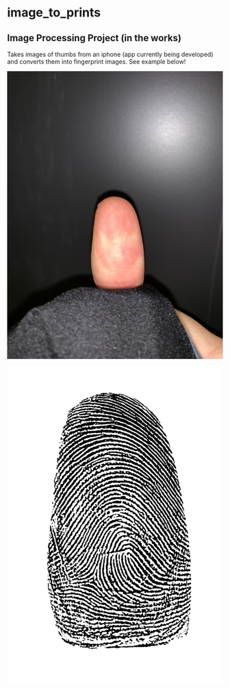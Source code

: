 # image_to_prints
## Image Processing Project (in the works)

Takes images of thumbs from an iphone (app currently being developed) and converts them into fingerprint images.  See example below!

![Before](https://github.com/epeake/image_to_prints/blob/master/examples/finger.jpeg)

![After](https://github.com/epeake/image_to_prints/blob/master/examples/fingerPrint.png)
